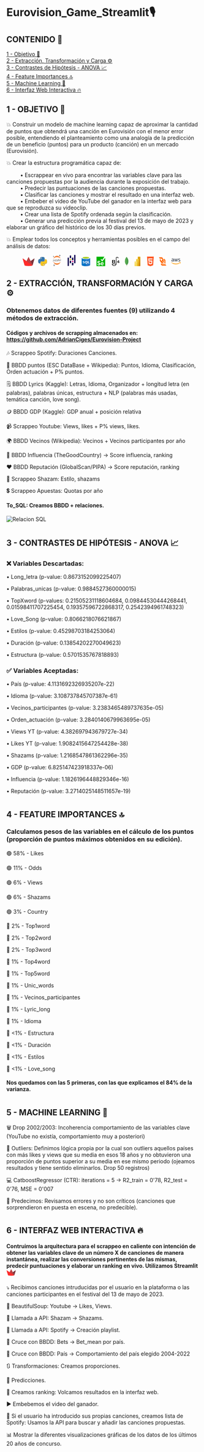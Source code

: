 # Eurovision_Game_Streamlit🎙️

## CONTENIDO 📑
[1 - Objetivo 🎯](#O)<br />
[2 - Extracción, Transformación y Carga ⚙️](#ETL) <br />
[3 - Contrastes de Hipótesis - ANOVA 📈](#CH)<br />
[4 - Feature Importances 🔝](#FI)<br />
[5 - Machine Learning 🤖](#ML)<br />
[6 - Interfaz Web Interactiva 🔥](#SC)<br />
 
## 1 - OBJETIVO 🎯<a name="O"/>   
💥 Construir un modelo de machine learning capaz de aproximar la cantidad de puntos que obtendrá una canción en Eurovisión con el menor error posible, entendiendo el planteamiento como una analogía de la predicción de un beneficio (puntos) para un producto (canción) en un mercado (Eurovisión).<br />

💥 Crear la estructura programática capaz de:<br />

&emsp; &emsp; • Escrappear en vivo para encontrar las variables clave para las canciones propuestas por la audiencia durante la exposición del trabajo.<br />
&emsp; &emsp; • Predecir las puntuaciones de las canciones propuestas.<br />
&emsp; &emsp; • Clasificar las canciones y mostrar el resultado en una interfaz web.<br />
&emsp; &emsp; • Embeber el video de YouTube del ganador en la interfaz web para que se reproduzca su videoclip.<br />
&emsp; &emsp; • Crear una lista de Spotify ordenada según la clasificación. <br />
&emsp; &emsp; • Generar una predicción previa al festival del 13 de mayo de 2023 y elaborar un gráfico del histórico de los 30 días previos. <br />

💥 Emplear todos los conceptos y herramientas posibles en el campo del análisis de datos:<br />

&emsp;&emsp;&emsp;<img src="https://github.com/AdrianCiges/Eurovision_Game_Streamlit/blob/main/img/streamlit_logo.jpg" width="32" height="25">&nbsp;
<img src="https://github.com/AdrianCiges/Eurovision-Project/blob/main/Images/python.webp" width="25" height="25">&emsp;<img src="https://github.com/AdrianCiges/Eurovision-Project/blob/main/Images/jupyter.jpg" width="22" height="30">  &nbsp;&nbsp;    <img src="https://github.com/AdrianCiges/Eurovision-Project/blob/main/Images/pandas.png" width="22" height="30"> &nbsp; &nbsp;<img src="https://github.com/AdrianCiges/Eurovision-Project/blob/main/Images/sql.png" width="23" height="25">   &nbsp;&nbsp;    <img src="https://github.com/AdrianCiges/Eurovision-Project/blob/main/Images/selenium.png" width="23" height="25">     &nbsp;&nbsp;  <img src="https://github.com/AdrianCiges/Eurovision-Project/blob/main/Images/bs4.jpg" width="23" height="25">&nbsp;&nbsp;      <img src="https://github.com/AdrianCiges/Eurovision-Project/blob/main/Images/mongoDB.jpg" width="10" height="25">        &nbsp;&nbsp;     <img src="https://github.com/AdrianCiges/Eurovision-Project/blob/main/Images/powerBI.png" width="16" height="25">     &nbsp;&nbsp;      <img src="https://github.com/AdrianCiges/Eurovision-Project/blob/main/Images/html.png" width="20" height="25">&nbsp;&nbsp; <img src="https://github.com/AdrianCiges/Eurovision-Project/blob/main/Images/wesockets.png" width="20" height="25">  &nbsp;&nbsp;<img src="https://github.com/AdrianCiges/Eurovision-Project/blob/main/Images/aws.png" width="25" height="25">

## 2 - EXTRACCIÓN, TRANSFORMACIÓN Y CARGA ⚙️ <a name="ETL"/>
### Obtenemos datos de diferentes fuentes (9) utilizando 4 métodos de extracción.
#### Códigos y archivos de scrapping almacenados en: https://github.com/AdrianCiges/Eurovision-Project

🎶 Scrappeo Spotify: Duraciones Canciones.

💯 BBDD puntos (ESC DataBase + Wikipedia): Puntos, Idioma, Clasificación, Orden actuación + P% puntos.

🗒️ BBDD Lyrics (Kaggle): Letras, Idioma, Organizador + longitud letra (en palabras), palabras únicas, estructura + NLP (palabras más usadas, temática canción, love song).

🪙 BBDD GDP (Kaggle): GDP anual + posición relativa

📹 Scrappeo Youtube: Views, likes + P% views, likes.

🌍 BBDD Vecinos (Wikipedia): Vecinos + Vecinos participantes por año

💪 BBDD Influencia (TheGoodCountry) -> Score influencia, ranking

❤️ BBDD Reputación (GlobalScan/PIPA) -> Score reputación, ranking

🔎 Scrappeo Shazam: Estilo, shazams

💲 Scrappeo Apuestas: Quotas por año

#### To_SQL: Creamos BBDD + relaciones.
  ![Relacion SQL](https://user-images.githubusercontent.com/109532909/199720601-ac85abec-89a8-4f27-b560-5d8d60c43d11.jpg)

#

## 3 - CONTRASTES DE HIPÓTESIS - ANOVA 📈 <a name="CH"/>

### ❌ Variables Descartadas:
• Long_letra (p-value: 0.8673152099225407)

• Palabras_unicas (p-value: 0.9884527360000015)

• TopXword (p-values: 0.21505231118604684, 0.09844530444268441, 0.01598411707225454, 0.19357596722868317, 0.2542394961748323)

• Love_Song (p-value: 0.8066218076621867)

• Estilos (p-value: 0.45298703184253064)

• Duración (p-value: 0.13854202270049623)

• Estructura (p-value: 0.5701535767818893)

### ✅ Variables Aceptadas:

• País (p-value: 4.1131692326935207e-22)

• Idioma (p-value: 3.108737845707387e-61)

• Vecinos_participantes (p-value: 3.2383465489737635e-05)

• Orden_actuación (p-value: 3.2840140679963695e-05)

• Views YT (p-value: 4.382697943679727e-34)

• Likes YT (p-value: 1.9082415647254428e-38)

• Shazams (p-value: 1.2168547861362296e-35)

• GDP (p-value: 6.825147423918337e-06)

• Influencia (p-value: 1.1826196448829346e-16)

• Reputación (p-value: 3.2714025148511657e-19)
#
## 4 - FEATURE IMPORTANCES 🔝 <a name="FI"/>
### Calculamos pesos de las variables en el cálculo de los puntos (proporción de puntos máximos obtenidos en su edición).

🟢 58% - Likes 

🟢 11% - Odds

🟢 6% - Views

🟢 6% - Shazams

🟢 3% - Country

🔴 2% - Top1word

🔴 2% - Top2word

🔴 2% - Top3word

🔴 1% - Top4word

🔴 1% - Top5word

🔴 1% - Unic_words

🔴 1% - Vecinos_participantes

🔴 1% - Lyric_long

🔴 1% - Idioma

🔴 <1% - Estructura

🔴 <1% - Duración

🔴 <1% - Estilos

🔴 <1% - Love_song 

#### Nos quedamos con las 5 primeras, con las que explicamos el 84% de la varianza.
#

## 5 - MACHINE LEARNING 🤖 <a name="ML"/>

🗑️ Drop 2002/2003: Incoherencia comportamiento de las variables clave (YouTube no existía, comportamiento muy a posteriori)

🤥 Outliers: Definimos lógica propia por la cual son outliers aquellos países con más likes y views que su media en esos 18 años y no obtuvieron una proporción de puntos superior a su media en ese mismo periodo (ojeamos resultados y tiene sentido eliminarlos. Drop 50 registros) 

💻 CatboostRegressor (CTR): iterations = 5 -> R2_train = 0'78, R2_test = 0'76, MSE = 0'007

🤔 Predecimos: Revisamos errores y no son críticos (canciones que sorprendieron en puesta en escena, no predecible).

#
## 6 - INTERFAZ WEB INTERACTIVA 🔥 <a name="SC"/>
#### Contruimos la arquitectura para el scrappeo en caliente con intención de obtener las variables clave de un número X de canciones de manera instantánea, realizar las conversiones pertinentes de las mismas, predecir puntuaciones y elaborar un ranking en vivo. Utilizamos Streamlit <img src="https://github.com/AdrianCiges/Eurovision_Game_Streamlit/blob/main/img/streamlit_logo.jpg" width="25" height="18">

⤵️ Recibimos canciones intruducidas por el usuario en la plataforma o las canciones participantes en el festival del 13 de mayo de 2023.

🔎 BeautifulSoup: Youtube -> Likes, Views.

🔎 Llamada a API: Shazam -> Shazams.

🔎 Llamada a API: Spotify -> Creación playlist.

🔎 Cruce con BBDD: Bets -> Bet_mean por país.

🔎 Cruce con BBDD: País -> Comportamiento del país elegido 2004-2022

🔃 Transformaciones: Creamos proporciones.

🤔 Predicciones.

📝 Creamos ranking: Volcamos resultados en la interfaz web.

▶️ Embebemos el video del ganador.

🎵 Si el usuario ha introducido sus propias canciones, creamos lista de Spotify: Usamos la API para buscar y añadir las canciones propuestas.

📊 Mostrar la diferentes visualizaciones gráficas de los datos de los últimos 20 años de concurso. 
